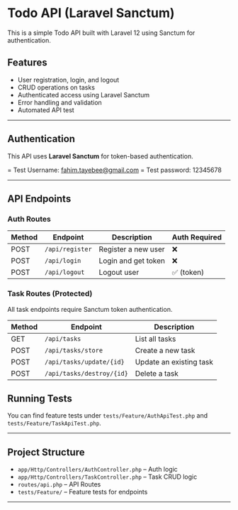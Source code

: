 # Todo API (Laravel Sanctum)

This is a simple Todo API built with Laravel 12 using Sanctum for authentication.

## Features

- User registration, login, and logout
- CRUD operations on tasks
- Authenticated access using Laravel Sanctum
- Error handling and validation
- Automated API test

---

## Authentication

This API uses **Laravel Sanctum** for token-based authentication.

= Test Username: fahim.tayebee@gmail.com
= Test password: 12345678

---

## API Endpoints

### Auth Routes

| Method | Endpoint        | Description         | Auth Required |
| ------ | --------------- | ------------------- | ------------- |
| POST   | `/api/register` | Register a new user | ❌             |
| POST   | `/api/login`    | Login and get token | ❌             |
| POST   | `/api/logout`   | Logout user         | ✅ (token)     |

### Task Routes (Protected)

All task endpoints require Sanctum token authentication.

| Method | Endpoint                  | Description             |
| ------ | ------------------------- | ----------------------- |
| GET    | `/api/tasks`              | List all tasks          |
| POST   | `/api/tasks/store`        | Create a new task       |
| POST   | `/api/tasks/update/{id}`  | Update an existing task |
| POST   | `/api/tasks/destroy/{id}` | Delete a task           |

## Running Tests

You can find feature tests under `tests/Feature/AuthApiTest.php` and `tests/Feature/TaskApiTest.php`.

---

## Project Structure

* `app/Http/Controllers/AuthController.php` – Auth logic
* `app/Http/Controllers/TaskController.php` – Task CRUD logic
* `routes/api.php` – API Routes
* `tests/Feature/` – Feature tests for endpoints

---